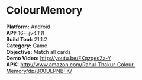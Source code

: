 # ColourMemory
<b>Platform:</b> Android<br>
<b>API:</b> 16+ <i>(v4.1.1)</i><br>
<b>Build Tool:</b> 21.1.2<br>
<b>Category:</b> Game<br>
<b>Objective:</b> Match all cards<br>
<b>Demo Video:</b> <a>http://youtu.be/FKqzqesZa-Y</a><br>
<b>APK:</b> <a>http://www.amazon.com/Rahul-Thakur-Colour-Memory/dp/B00ULPNBFK/</a>
